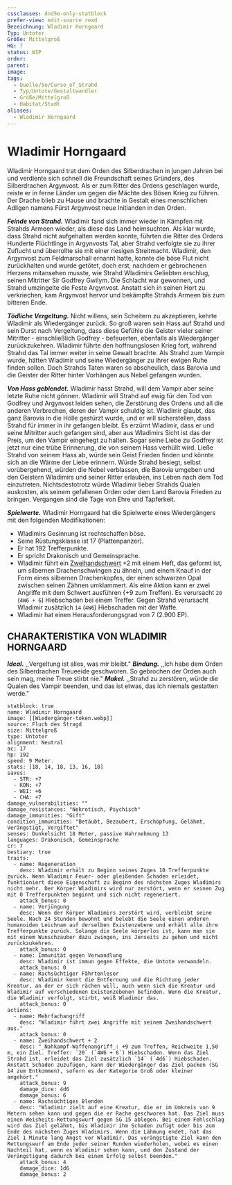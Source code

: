 ```yaml
---
cssclasses: dnd5e-only-statblock
prefer-view: edit-source read
Bezeichnung: Wladimir Horngaard
Typ: Untoter
Größe: Mittelgroß
HG: 7
status: WIP
order:
parent:
image:
tags:
  - Quelle/5e/Curse_of_Strahd
  - Typ/Untote/Gestaltwandler
  - Größe/Mittelgroß
  - Habitat/Stadt
aliases:
  - Wladimir Horngaard
---
```

# Wladimir Horngaard
Wladimir Horngaard trat dem Orden des Silberdrachen in jungen Jahren bei und verdiente sich schnell die Freundschaft seines Gründers, des Silberdrachen Argynvost. Als er zum Ritter des Ordens geschlagen wurde, reiste er in ferne Länder um gegen die Mächte des Bösen Krieg zu führen. Der Drache blieb zu Hause und brachte in Gestalt eines menschlichen Adligen namens Fürst Argynvost neue Initianden in den Orden.

**_Feinde von Strahd._** Wladimir fand sich immer wieder in Kämpfen mit Strahds Armeen wieder, als diese das Land heimsuchten. Als klar wurde, dass Strahd nicht aufgehalten werden konnte, führten die Ritter des Ordens Hunderte Flüchtlinge in Argynvosts Tal, aber Strahd verfolgte sie zu ihrer Zuflucht und überrollte sie mit einer riesigen Streitmacht. Wladimir, den Argynvost zum Feldmarschall ernannt hatte, konnte die böse Flut nicht zurückhalten und wurde getötet, doch erst, nachdem er gebrochenen Herzens mitansehen musste, wie Strahd Wladimirs Geliebten erschlug, seinen Mitritter Sir Godfrey Gwilym. Die Schlacht war gewonnen, und Strahd umzingelte die Feste Argynvost. Anstatt sich in seinen Hort zu verkriechen, kam Argynvost hervor und bekämpfte Strahds Armeen bis zum bitteren Ende.

**_Tödliche Vergeltung._** Nicht willens, sein Scheitern zu akzeptieren, kehrte Wladimir als Wiedergänger zurück. So groß waren sein Hass auf Strahd und sein Durst nach Vergeltung, dass diese Gefühle die Geister vieler seiner Mitritter - einschließlich Godfrey - befeuerten, ebenfalls als Wiedergänger zurückzukehren. Wladimir führte den hoffnungslosen Krieg fort, während Strahd das Tal immer weiter in seine Gewalt brachte. Als Strahd zum Vampir wurde, hätten Wiadimir und seine Wiedergänger zu ihrer ewigen Ruhe finden sollen. Doch Strahds Taten waren so abscheulich, dass Barovia und die Geister der Ritter hinter Vorhängen aus Nebel gefangen wurden.

**_Von Hass geblendet._** Wladimir hasst Strahd, will dem Vampir aber seine letzte Ruhe nicht gönnen. Wladimir will Strahd auf ewig für den Tod von Godfrey und Argynvost leiden sehen, die Zerstörung des Ordens und all die anderen Verbrechen, deren der Vampir schuldig ist. Wladimir glaubt, das ganz Barovia in die Hölle gestürzt wurde, und er will sicherstellen, dass Strahd für immer in ihr gefangen bleibt. Es erzürnt Wladimir, dass er und seine Mitritter auch gefangen sind, aber aus Wladimirs Sicht ist das der Preis, um den Vampir eingehegt zu halten. Sogar seine Liebe zu Godfrey ist jetzt nur eine trübe Erinnerung, die von seinem Hass verhüllt wird. Ließe Strahd von seinem Hass ab, würde sein Geist Frieden finden und könnte sich an die Wärme der Liebe erinnern. Würde Strahd besiegt, selbst vorübergehend, würden die Nebel verblassen, die Barovia umgeben und den Geistern Wladimirs und seiner Ritter erlauben, ins Leben nach dem Tod einzutreten. Nichtsdestotrotz würde Wladimir lieber Strahds Qualen auskosten, als seinem gefallenen Orden oder dem Land Barovia Frieden zu bringen. Vergangen sind die Tage von Ehre und Tapferkeit.

**_Spielwerte._** Wladimir Horngaard hat die Spielwerte eines Wiedergängers mit den folgenden Modifikationen:
- Wladimirs Gesinnung ist rechtschaffen böse.
- Seine Rüstungsklasse ist 17 (Plattenpanzer).
- Er hat 192 Trefferpunkte.
- Er spricht Drakonisch und Gemeinsprache.
- Wladimir führt ein [Zweihandschwert](../../../05%20-%20Wikipedia/Wikipedia%20der%20Vergessenen%20Reiche/Kompendium/Gegenstände/Zweihandschwert.md) +2 mit einem Heft, das geformt ist, um silbernen Drachenschwingen zu ähneln, und einem Knauf in der Form eines silbernen Drachenkopfes, der einen schwarzen Opal zwischen seinen Zähnen umklammert. Als eine Aktion kann er zwei Angriffe mit dem Schwert ausführen {+9 zum Treffen). Es verursacht `20` (`4W6 + 6`) Hiebschaden bei einem Treffer. Gegen Strahd verursacht Wladimir zusätzlich `14` (`4W6`) Hiebschaden mit der Waffe.
- Wladimir hat einen Herausforderungsgrad von 7 (2.900 EP).

## CHARAKTERISTIKA VON WLADIMIR HORNGAARD
**_Ideal._** ,,Vergeltung ist alles, was mir bleibt."
**_Bindung._** ,,Ich habe dem Orden des Silberdrachen Treueeide geschworen. So gebrochen der Orden auch sein mag, meine Treue stirbt nie."
**_Makel._** ,,Strahd zu zerstören, würde die Qualen des Vampir beenden, und das ist etwas, das ich niemals gestatten werde."

```statblock
statblock: true
name: Wladimir Horngaard
image: [[Wiedergänger-token.webp]]
source: Fluch des Stragd
size: Mittelgroß
type: Untoter
alignment: Neutral
ac: 17
hp: 192
speed: 9 Meter.
stats: [18, 14, 18, 13, 16, 18]
saves:
  - STR: +7
  - KON: +7
  - WEI: +6
  - CHA: +7
damage_vulnerabilities: ""
damage_resistances: "Nekrotisch, Psychisch"
damage_immunities: "Gift"
condition_immunities: "Betäubt, Bezaubert, Erschöpfung, Gelähmt, Verängstigt, Vergiftet"
senses: Dunkelsicht 18 Meter, passive Wahrnehmung 13
languages: Drakonisch, Gemeinsprache
cr: 7
bestiary: true
traits:
  - name: Regeneration
    desc: Wladimir erhält zu Beginn seines Zuges 10 Trefferpunkte zurück. Wenn Wladimir Feuer- oder gleißenden Schaden erleidet, funktioniert diese Eigenschaft zu Beginn des nächsten Zuges Wladimirs nicht mehr. Der Körper Wladimirs wird nur zerstört, wenn er seinen Zug mit 0 Trefferpunkten beginnt und sich nicht regeneriert.
    attack_bonus: 0
  - name: Verjüngung
    desc: Wenn der Körper Wladimirs zerstört wird, verbleibt seine Seele. Nach 24 Stunden bewohnt und belebt die Seele einen anderen humanoiden Leichnam auf derselben Existenzebene und erhält alle ihre Trefferpunkte zurück. Solange die Seele körperlos ist, kann man sie mit einem Wunschzauber dazu zwingen, ins Jenseits zu gehen und nicht zurückzukehren.
    attack_bonus: 0
  - name: Immunität gegen Verwandlung
    desc: Wladimir ist immun gegen Effekte, die Untote verwandeln.
    attack_bonus: 0
  - name: Rachsüchtiger Fährtenleser
    desc: Wladimir kennt die Entfernung und die Richtung jeder Kreatur, an der er sich rächen will, auch wenn sich die Kreatur und Wladimir auf verschiedenen Existenzebenen befinden. Wenn die Kreatur, die Wladimir verfolgt, stirbt, weiß Wladimir das.
    attack_bonus: 0
actions:
  - name: Mehrfachangriff
    desc: "Wladimir führt zwei Angriffe mit seinem Zweihandschwert aus."
    attack_bonus: 0
  - name: Zweihandschwert + 2
    desc: "_Nahkampf-Waffenangriff_: +9 zum Treffen, Reichweite 1,50 m, ein Ziel. Treffer: `20` (`4W6 + 6`) Hiebschaden. Wenn das Ziel Strahd ist, erleidet das Ziel zusätzlich `14` (`4d6`) Hiebschaden. Anstatt Schaden zuzufügen, kann der Wiedergänger das Ziel packen (SG 14 zum Entkommen), sofern es der Kategorie Groß oder kleiner angehört."
    attack_bonus: 9
    damage_dice: 4d6
    damage_bonus: 6
  - name: Rachsüchtiges Blenden
    desc: "Wladimir zielt auf eine Kreatur, die er im Umkreis von 9 Metern sehen kann und gegen die er Rache geschworen hat. Das Ziel muss einen Weisheits-Rettungswurf gegen SG 15 ablegen. Bei einem Fehlschlag wird das Ziel gelähmt, bis Wladimir ihm Schaden zufügt oder bis zum Ende des nächsten Zuges Wladimirs. Wenn die Lähmung endet, hat das Ziel 1 Minute lang Angst vor Wladimir. Das verängstigte Ziel kann den Rettungswurf am Ende jeder seiner Runden wiederholen, wobei es einen Nachteil hat, wenn es Wladimir sehen kann, und den Zustand der Verängstigung dadurch bei einem Erfolg selbst beenden."
    attack_bonus: 4
    damage_dice: 1d6
    damage_bonus: 2
```